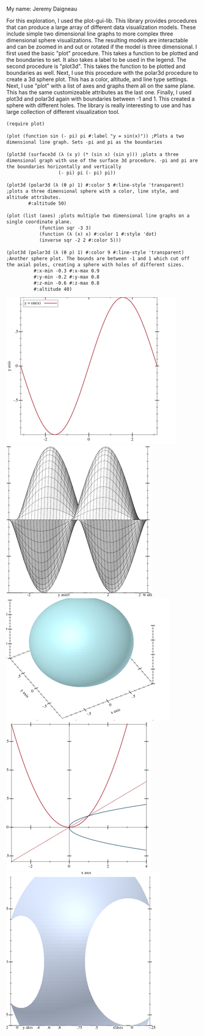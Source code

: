 My name: Jeremy Daigneau

For this exploration, I used the plot-gui-lib. This library provides procedures that can produce a large array of different data visualization models. These include simple two dimensional line graphs to more complex three dimensional sphere visualizations. The resulting models are interactable and can be zoomed in and out or rotated if the model is three dimensional. I first used the basic "plot" procedure. This takes a function to be plotted and the boundaries to set. It also takes a label to be used in the legend. The second procedure is "plot3d". This takes the function to be plotted and boundaries as well. Next, I use this procedure with the polar3d procedure to create a 3d sphere plot. This has a color, altitude, and line type settings. Next, I use "plot" with a list of axes and graphs them all on the same plane. This has the same customizeable attributes as the last one. Finally, I used plot3d and polar3d again with boundaries between -1 and 1. This created a sphere with different holes. The library is really interesting to use and has large collection of different visualization tool.

```
(require plot)

(plot (function sin (- pi) pi #:label "y = sin(x)")) ;Plots a two dimensional line graph. Sets -pi and pi as the boundaries

(plot3d (surface3d (λ (x y) (* (sin x) (sin y))) ;plots a three dimensional graph with use of the surface 3d procedure. -pi and pi are the boundaries horizontally and vertically
                   (- pi) pi (- pi) pi))

(plot3d (polar3d (λ (θ ρ) 1) #:color 5 #:line-style 'transparent) ;plots a three dimensional sphere with a color, line style, and altitude attributes.
        #:altitude 50)

(plot (list (axes) ;plots multiple two dimensional line graphs on a single coordinate plane.
            (function sqr -3 3)
            (function (λ (x) x) #:color 1 #:style 'dot)
            (inverse sqr -2 2 #:color 5)))

(plot3d (polar3d (λ (θ ρ) 1) #:color 9 #:line-style 'transparent) ;Another sphere plot. The bounds are between -1 and 1 which cut off the axial poles, creating a sphere with holes of different sizes.
          #:x-min -0.3 #:x-max 0.9
          #:y-min -0.2 #:y-max 0.8
          #:z-min -0.6 #:z-max 0.8
          #:altitude 40)
```
![alt tag](https://github.com/jdaigneau/FP2/blob/master/Screen%20Shot%202016-03-23%20at%2011.00.25%20PM.png)
![alt tag](https://github.com/jdaigneau/FP2/blob/master/Screen%20Shot%202016-03-23%20at%2011.00.54%20PM.png)
![alt tag](https://github.com/jdaigneau/FP2/blob/master/Screen%20Shot%202016-03-23%20at%2011.01.01%20PM.png)
![alt tag](https://github.com/jdaigneau/FP2/blob/master/Screen%20Shot%202016-03-23%20at%2011.01.08%20PM.png)
![alt tag](https://github.com/jdaigneau/FP2/blob/master/Screen%20Shot%202016-03-23%20at%2011.01.20%20PM.png)
